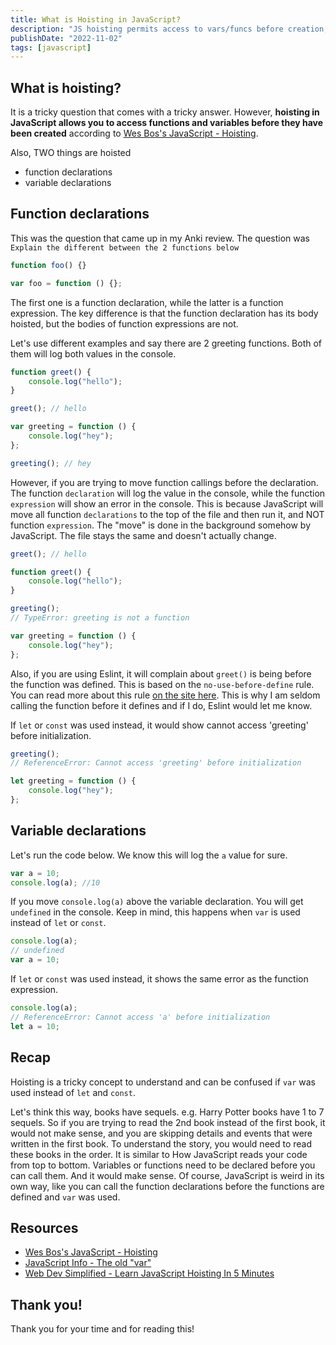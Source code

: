 ```yaml
---
title: What is Hoisting in JavaScript?
description: "JS hoisting permits access to vars/funcs before creation, but var confuses by enabling calls before def. Prefer let/const for error prevention."
publishDate: "2022-11-02"
tags: [javascript]
---
```


## What is hoisting?

It is a tricky question that comes with a tricky answer. However, **hoisting in JavaScript allows you to access functions and variables before they have been created** according to [Wes Bos's JavaScript - Hoisting](https://wesbos.com/javascript/03-the-tricky-bits/hoisting).

Also, TWO things are hoisted

- function declarations
- variable declarations

## Function declarations

This was the question that came up in my Anki review. The question was `Explain the different between the 2 functions below`

```js
function foo() {}

var foo = function () {};
```

The first one is a function declaration, while the latter is a function expression. The key difference is that the function declaration has its body hoisted, but the bodies of function expressions are not.

Let's use different examples and say there are 2 greeting functions. Both of them will log both values in the console.

```js
function greet() {
	console.log("hello");
}

greet(); // hello

var greeting = function () {
	console.log("hey");
};

greeting(); // hey
```

However, if you are trying to move function callings before the declaration. The function `declaration` will log the value in the console, while the function `expression` will show an error in the console. This is because JavaScript will move all function `declarations` to the top of the file and then run it, and NOT function `expression`. The "move" is done in the background somehow by JavaScript. The file stays the same and doesn't actually change.

```js
greet(); // hello

function greet() {
	console.log("hello");
}

greeting();
// TypeError: greeting is not a function

var greeting = function () {
	console.log("hey");
};
```

Also, if you are using Eslint, it will complain about `greet()` is being before the function was defined. This is based on the `no-use-before-define` rule. You can read more about this rule [on the site here](https://eslint.org/docs/latest/rules/no-use-before-define). This is why I am seldom calling the function before it defines and if I do, Eslint would let me know.

If `let` or `const` was used instead, it would show cannot access 'greeting' before initialization.

```js
greeting();
// ReferenceError: Cannot access 'greeting' before initialization

let greeting = function () {
	console.log("hey");
};
```

## Variable declarations

Let's run the code below. We know this will log the `a` value for sure.

```js
var a = 10;
console.log(a); //10
```

If you move `console.log(a)` above the variable declaration. You will get `undefined` in the console. Keep in mind, this happens when `var` is used instead of `let` or `const`.

```js
console.log(a);
// undefined
var a = 10;
```

If `let` or `const` was used instead, it shows the same error as the function expression.

```js
console.log(a);
// ReferenceError: Cannot access 'a' before initialization
let a = 10;
```

## Recap

Hoisting is a tricky concept to understand and can be confused if `var` was used instead of `let` and `const`.

Let's think this way, books have sequels. e.g. Harry Potter books have 1 to 7 sequels. So if you are trying to read the 2nd book instead of the first book, it would not make sense, and you are skipping details and events that were written in the first book. To understand the story, you would need to read these books in the order. It is similar to How JavaScript reads your code from top to bottom. Variables or functions need to be declared before you can call them. And it would make sense. Of course, JavaScript is weird in its own way, like you can call the function declarations before the functions are defined and `var` was used.

## Resources

- [Wes Bos's JavaScript - Hoisting](https://wesbos.com/javascript/03-the-tricky-bits/hoisting)
- [JavaScript Info - The old "var"](https://javascript.info/var)
- [Web Dev Simplified - Learn JavaScript Hoisting In 5 Minutes](https://www.youtube.com/watch?v=EvfRXyKa_GI)

## Thank you!

Thank you for your time and for reading this!
